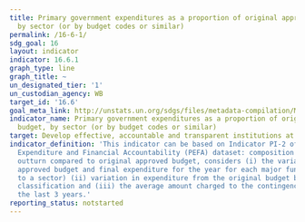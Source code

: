 ```yaml
---
title: Primary government expenditures as a proportion of original approved budget,
  by sector (or by budget codes or similar)
permalink: /16-6-1/
sdg_goal: 16
layout: indicator
indicator: 16.6.1
graph_type: line
graph_title: ~
un_designated_tier: '1'
un_custodian_agency: WB
target_id: '16.6'
goal_meta_link: http://unstats.un.org/sdgs/files/metadata-compilation/Metadata-Goal-16.pdf
indicator_name: Primary government expenditures as a proportion of original approved
  budget, by sector (or by budget codes or similar)
target: Develop effective, accountable and transparent institutions at all levels.
indicator_definition: 'This indicator can be based on Indicator PI-2 of the Public
  Expenditure and Financial Accountability (PEFA) dataset: composition of expenditure
  outturn compared to original approved budget, considers (i) the variation between
  approved budget and final expenditure for the year for each major function (comparable
  to a sector) (ii) variation in expenditure from the original budget by economic
  classification and (iii) the average amount charged to the contingency reserve over
  the last 3 years.'
reporting_status: notstarted
---
```

